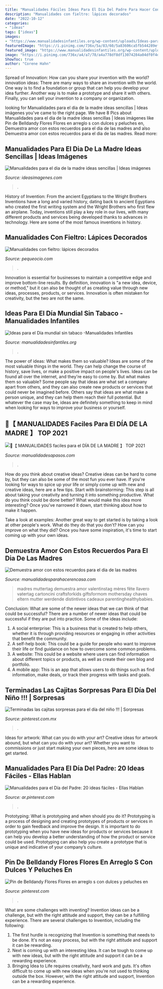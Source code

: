 ```yaml
---
title: "Manualidades Fáciles Ideas Para El Dia Del Padre Para Hacer Con Niños ~ Terminadas Las Cajitas Sorpresas Para El Día Del Niño !!!"
description: "Manualidades con fieltro: lápices decorados"
date: "2022-10-12"
categories:
- "ideas"
tags: ["ideas"]
images:
- "https://www.manualidadesinfantiles.org/wp-content/uploads/Ideas-para-el-Dia-mundial-sin-humo_12D56/Actividades-para-el-dia-mundial-sin-tabaco-7.jpg"
featuredImage: "https://i.pinimg.com/736x/5a/83/60/5a83606ca5fb544289ef8ae82e86bd8b.jpg"
featured_image: "https://www.manualidadesinfantiles.org/wp-content/uploads/Ideas-para-el-Dia-mundial-sin-humo_12D56/Actividades-para-el-dia-mundial-sin-tabaco-7.jpg"
image: "https://i.pinimg.com/736x/a4/a7/78/a4a778df8df13074284a04df0f4df79f.jpg"
ShowToc: true
author: "Corene Hahn"
---
```



Spread of Innovation: How can you share your invention with the world?
innovation ideas: 
There are many ways to share an invention with the world. One way is to find a foundation or group that can help you develop your idea further. Another way is to make a prototype and share it with others. Finally, you can sell your invention to a company or organization.

	

		
looking for Manualidades para el dia de la madre ideas sencillas | Ideas imágenes you've came to the right page. We have 8 Pics about Manualidades para el dia de la madre ideas sencillas | Ideas imágenes like Pin de Belldandy Flores Flores en arreglo s con dulces y peluches en, Demuestra amor con estos recuerdos para el dia de las madres and also Demuestra amor con estos recuerdos para el dia de las madres. Read more:
		
    
## Manualidades Para El Dia De La Madre Ideas Sencillas | Ideas Imágenes

<img loading=lazy src="http://ideasimagenes.com/wp-content/uploads/2016/09/34e39a5818b7a643c207ae29030445a4.jpg" onerror="this.onerror=null;this.src='https://tse3.mm.bing.net/th?id=OIP.GttliQes-drZx8xtFmW0sAHaKq&amp;pid=15.1';" alt="Manualidades para el dia de la madre ideas sencillas | Ideas imágenes">

_Source: ideasimagenes.com_

>. 

	

History of Invention: From the ancient Egyptians to the Wright Brothers
Inventions have a long and varied history, dating back to ancient Egyptians who created the first writing system and the Wright Brothers who first flew an airplane. Today, inventions still play a key role in our lives, with many different products and services being developed thanks to advances in technology. Here are some of the most famous inventions in history.

    
## Manualidades Con Fieltro: Lápices Decorados

<img loading=lazy src="https://www.pequeocio.com/wp-content/uploads/2014/06/Lapices-decorados.jpg" onerror="this.onerror=null;this.src='https://tse1.mm.bing.net/th?id=OIP.n9s0PeV3FmUo4ZV5eLophgHaE8&amp;pid=15.1';" alt="Manualidades con fieltro: lápices decorados">

_Source: pequeocio.com_

>. 

	

Innovation is essential for businesses to maintain a competitive edge and improve bottom-line results. By definition, innovation is "a new idea, device, or method," but it can also be thought of as creating value through new ideas, processes, products, or services. Innovation is often mistaken for creativity, but the two are not the same.

    
## Ideas Para El Día Mundial Sin Tabaco -Manualidades Infantiles

<img loading=lazy src="https://www.manualidadesinfantiles.org/wp-content/uploads/Ideas-para-el-Dia-mundial-sin-humo_12D56/Actividades-para-el-dia-mundial-sin-tabaco-7.jpg" onerror="this.onerror=null;this.src='https://tse2.mm.bing.net/th?id=OIP.CjcHZUBb0vB-9PbxkQg1xAAAAA&amp;pid=15.1';" alt="Ideas para el Día mundial sin tabaco -Manualidades Infantiles">

_Source: manualidadesinfantiles.org_

>. 

	

The power of ideas: What makes them so valuable?
Ideas are some of the most valuable things in the world. They can help change the course of history, save lives, or make a positive impact on people's lives. Ideas can be found all over the internet, and they're easy to come by. But what makes them so valuable? Some people say that ideas are what set a company apart from others, and they can also create new products or services that could never be imagined before. Others say that ideas are what make a person unique, and they can help them reach their full potential. But whatever the case may be, ideas are definitely something to keep in mind when looking for ways to improve your business or yourself.

    
## 🥇【 MANUALIDADES Faciles Para El DÍA DE LA MADRE 】 TOP 2021

<img loading=lazy src="https://i0.wp.com/www.manualidadesapasos.com/wp-content/uploads/2019/04/Tarjeta-original-para-el-dia-de-la-madre.jpg?w=605&amp;h=504&amp;ssl=1" onerror="this.onerror=null;this.src='https://tse2.mm.bing.net/th?id=OIP.v_kGM6lxkwZnd9tL7gRnVgHaGL&amp;pid=15.1';" alt="🥇【 MANUALIDADES faciles para el DÍA DE LA MADRE 】 TOP 2021">

_Source: manualidadesapasos.com_

>. 

	

How do you think about creative ideas?
Creative ideas can be hard to come by, but they can also be some of the most fun you ever have. If you're looking for ways to spice up your life or simply come up with new and creative ideas, here are a few tips. 
Start with brainstorming: This step is all about taking your creativity and turning it into something productive. What do you think could be done better? What would make this idea more interesting? Once you've narrowed it down, start thinking about how to make it happen. 

Take a look at examples: Another great way to get started is by taking a look at other people's work. What do they do that you don't? How can you improve on what they did? Once you have some inspiration, it's time to start coming up with your own ideas.

    
## Demuestra Amor Con Estos Recuerdos Para El Dia De Las Madres

<img loading=lazy src="https://manualidadesparahacerencasa.com/wp-content/uploads/2017/04/recuerdos-para-el-dia-de-las-madres-llavero.jpg" onerror="this.onerror=null;this.src='https://tse2.mm.bing.net/th?id=OIP.D_CTRlktetfQjptdyH8ydQHaJ4&amp;pid=15.1';" alt="Demuestra amor con estos recuerdos para el dia de las madres">

_Source: manualidadesparahacerencasa.com_

>madres muttertag demuestra amor valentinstag mères fête llavero vatertag cartoncini craftsforkids giftsformom mothersday chaves eltern mutter werdende distintivos cadeaux parentinghealthybabies. 

	

Conclusion: What are some of the newer ideas that we can think of that could be successful?
There are a number of newer ideas that could be successful if they are put into practice. Some of the ideas include: 
1. A social enterprise: This is a business that is created to help others, whether it is through providing resources or engaging in other activities that benefit the community. 
2. A self-help book: This could be a guide for people who want to improve their life or find guidance on how to overcome some common problems. 
3. A website: This could be a website where users can find information about different topics or products, as well as create their own blog and portfolio. 
4. A mobile app: This is an app that allows users to do things such as find information, make deals, or track their progress with tasks and goals.

    
## Terminadas Las Cajitas Sorpresas Para El Día Del Niño !!! | Sorpresas

<img loading=lazy src="https://i.pinimg.com/736x/a4/a7/78/a4a778df8df13074284a04df0f4df79f.jpg" onerror="this.onerror=null;this.src='https://tse2.mm.bing.net/th?id=OIP.IUj-7Tg3bKiaRRIk2t3fYQC7FN&amp;pid=15.1';" alt="Terminadas las cajitas sorpresas para el día del niño !!! | Sorpresas">

_Source: pinterest.com.mx_

>. 

	

Ideas for artwork: What can you do with your art?
Creative ideas for artwork abound, but what can you do with your art? Whether you want to commissions or just start making your own pieces, here are some ideas to get started.

    
## Manualidades Para El Día Del Padre: 20 Ideas Fáciles - Ellas Hablan

<img loading=lazy src="https://i.pinimg.com/736x/5a/83/60/5a83606ca5fb544289ef8ae82e86bd8b.jpg" onerror="this.onerror=null;this.src='https://tse4.mm.bing.net/th?id=OIP.4uiLMEhK8ujcn0nlBcWiyQHaE8&amp;pid=15.1';" alt="Manualidades para el Día del Padre: 20 ideas fáciles - Ellas Hablan">

_Source: ar.pinterest.com_

>. 

	

Prototyping: What is prototyping and when should you do it?
Prototyping is a process of designing and creating prototypes of products or services in order to gain feedback and improve the design. It is important to do prototyping when you have new ideas for products or services because it can help you develop a better understanding of how the product or service could be used. Prototyping can also help you create a prototype that is unique and indicative of your company’s culture.

    
## Pin De Belldandy Flores Flores En Arreglo S Con Dulces Y Peluches En

<img loading=lazy src="https://i.pinimg.com/originals/de/1b/02/de1b024dabd44fce311bb88c47a14cdc.jpg" onerror="this.onerror=null;this.src='https://tse1.mm.bing.net/th?id=OIP.Bf1wVMYI7x2yEG2lSeIc5AHaNK&amp;pid=15.1';" alt="Pin de Belldandy Flores Flores en arreglo s con dulces y peluches en">

_Source: pinterest.com_

>. 

	

What are some challenges with inventing?
Invention ideas can be a challenge, but with the right attitude and support, they can be a fulfilling experience. There are several challenges to Invention, including the following:
1. The first hurdle is recognizing that Invention is something that needs to be done. It's not an easy process, but with the right attitude and support it can be rewarding.
2. Next is coming up with an interesting Idea. It can be tough to come up with new ideas, but with the right attitude and support it can be a rewarding experience. 
3. Bringing Idea to Life requires creativity, hard work and guts. It's often difficult to come up with new ideas when you're not used to thinking outside the box. However, with the right attitude and support, Invention can be a rewarding experience.

